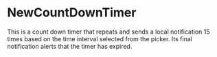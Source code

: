 NewCountDownTimer
=================

This is a count down timer that repeats and sends a local notification 15 times based on the time interval selected from the picker.  Its final notification alerts that the timer has expired.
